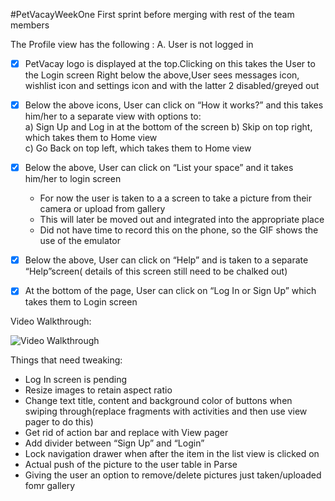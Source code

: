 #PetVacayWeekOne
First sprint before merging with rest of the team members



The Profile view has the following : A. User is not logged in

* [x] PetVacay logo is displayed at the top.Clicking on this takes the User to the Login screen Right below the          above,User sees messages icon, wishlist icon and settings icon and with the latter 2 disabled/greyed out

* [x] Below the above icons, User can click on “How it works?” and this takes him/her to a separate view with            options to:                                                           
     a) Sign Up and Log in at the bottom of the screen
     b) Skip on top right, which takes them to Home view                                                       
     c) Go Back on top left, which takes them to Home view                                         

 * [x] Below the above, User can click on “List your space” and it takes him/her to login screen
      *  For now the user is taken to a a screen to take a picture from their camera or upload from gallery
      *  This will later be moved out and integrated into the appropriate place
      *  Did not have time to record this on the phone, so the GIF shows the use of the emulator
 
* [x] Below the above, User can click on “Help” and is taken to a separate “Help”screen( details of this screen          still need to be chalked out)

* [x] At the bottom of the page, User can click on “Log In or Sign Up” which takes them to Login screen


Video Walkthrough:

![Video Walkthrough](SprintOne.gif) 

Things that need tweaking:
*  Log In screen is pending
*  Resize images to retain aspect ratio
*  Change text title, content and background color of buttons when swiping through(replace fragments with             activities and then use view pager to do this)
* Get rid of action bar and replace with View pager
* Add divider between “Sign Up” and “Login”
* Lock navigation drawer when after the item in the list view is clicked on
* Actual push of the picture to the user table in Parse
* Giving the user an option to remove/delete pictures just taken/uploaded fomr gallery
